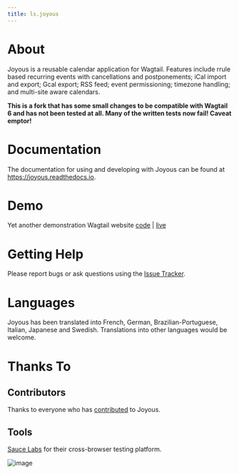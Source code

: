 ```yaml
---
title: ls.joyous
---
```


# About

Joyous is a reusable calendar application for Wagtail. Features include
rrule based recurring events with cancellations and postponements; iCal
import and export; Gcal export; RSS feed; event permissioning; timezone
handling; and multi-site aware calendars.

**This is a fork that has some small changes to be compatible with Wagtail 6 and has not been tested at all. Many of the written tests now fail! Caveat emptor!**

# Documentation

The documentation for using and developing with Joyous can be found at
<https://joyous.readthedocs.io>.

# Demo

Yet another demonstration Wagtail website
[code](http://github.com/linuxsoftware/orange-wagtail-site) \|
[live](http://demo.linuxsoftware.nz)

# Getting Help

Please report bugs or ask questions using the [Issue
Tracker](http://github.com/linuxsoftware/ls.joyous/issues).

# Languages

Joyous has been translated into French, German, Brazilian-Portuguese,
Italian, Japanese and Swedish. Translations into other languages would
be welcome.

# Thanks To

## Contributors

Thanks to everyone who has
[contributed](https://github.com/linuxsoftware/ls.joyous/graphs/contributors)
to Joyous.

## Tools

[Sauce Labs](https://saucelabs.com) for their cross-browser testing
platform.

![image](/docs/powered-by-sauce-labs.png)
